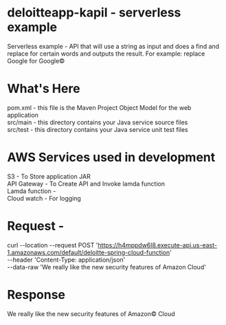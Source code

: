 # deloitteapp-kapil - serverless  example 
Serverless example - API that will use a string as input and does a find and replace for certain words and outputs the result. For example: replace Google for Google©
# What's Here
pom.xml - this file is the Maven Project Object Model for the web application                          
src/main - this directory contains your Java service source files                    
src/test - this directory contains your Java service unit test files                        
# AWS Services used in development
  S3 -  To Store application  JAR             
  API Gateway -  To Create API and Invoke lamda function                                 
  Lamda function -                                            
  Cloud watch -  For logging 
# Request -
curl --location --request POST 'https://h4mppdw6l8.execute-api.us-east-1.amazonaws.com/default/deloitte-spring-cloud-function' \
--header 'Content-Type: application/json' \
--data-raw 'We really like the new security features of Amazon Cloud'
# Response
  We really like the new security features of Amazon© Cloud
